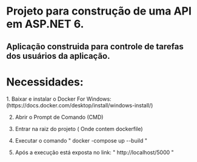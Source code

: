 <h1>Projeto para construção de uma API em ASP.NET 6.</h1>
  
  ## Aplicação construida para controle de tarefas dos usuários da aplicação.










<h1>Necessidades:</h1>
1. Baixar e instalar o Docker For Windows: (https://docs.docker.com/desktop/install/windows-install/)

2. Abrir o Prompt de Comando (CMD)

3. Entrar na raiz do projeto ( Onde contem dockerfile) 

4. Executar o comando " docker -compose up --build "

5. Após a execução está exposta no link: " http://localhost/5000 "


